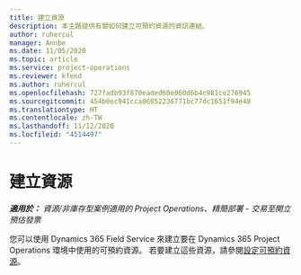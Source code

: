 ```yaml
---
title: 建立資源
description: 本主題提供有關如何建立可預約資源的資訊連結。
author: ruhercul
manager: Annbe
ms.date: 11/05/2020
ms.topic: article
ms.service: project-operations
ms.reviewer: kfend
ms.author: ruhercul
ms.openlocfilehash: 727fadb93f870eaded60e060d6b4c981ce276945
ms.sourcegitcommit: 454b0ec941cca06852236771bc77dc1651f94e48
ms.translationtype: HT
ms.contentlocale: zh-TW
ms.lasthandoff: 11/12/2020
ms.locfileid: "4514497"
---
```

# <a name="create-resources"></a>建立資源

_**適用於：** 資源/非庫存型案例適用的 Project Operations、精簡部署 - 交易至開立預估發票_

您可以使用 Dynamics 365 Field Service 來建立要在 Dynamics 365 Project Operations 環境中使用的可預約資源。 若要建立這些資源，請參閱[設定可預約資源](https://docs.microsoft.com/dynamics365/field-service/set-up-bookable-resources)。
